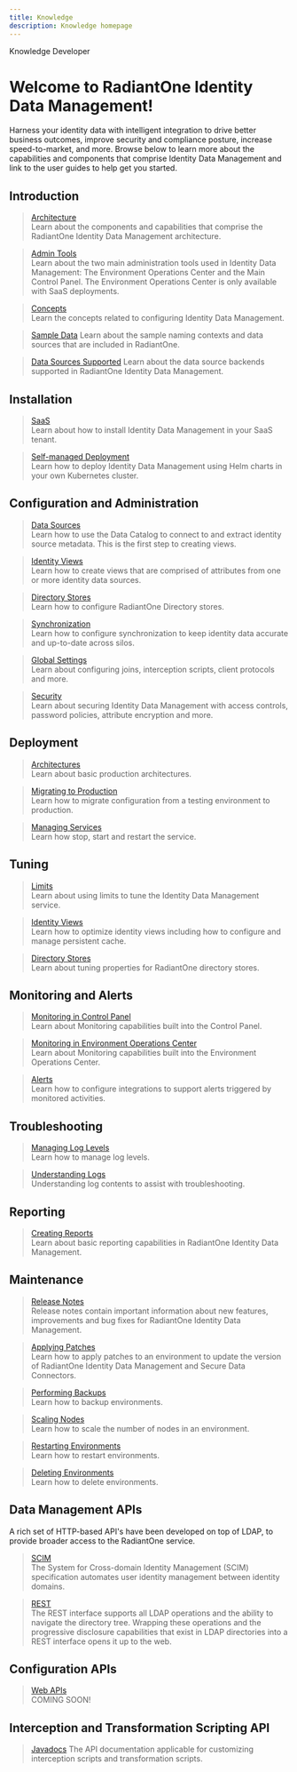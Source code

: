 ```yaml
---
title: Knowledge
description: Knowledge homepage
---
```


<tabs>
  <tablist>
    <tab>Knowledge</tab>
    <tab>Developer</tab>
  </tablist>

<tabpanels>
  <tabpanel>

# Welcome to RadiantOne Identity Data Management!

Harness your identity data with intelligent integration to drive better business outcomes, improve security and compliance posture, increase speed-to-market, and more. Browse below to learn more about the capabilities and components that comprise Identity Data Management and link to the user guides to help get you started.

## Introduction

<section>
  
  > [Architecture](introduction/architecture-overview)  
  > Learn about the components and capabilities that comprise the RadiantOne Identity Data Management architecture. 
  
  > [Admin Tools](introduction/admin-tools-overview)  
  > Learn about the two main administration tools used in Identity Data Management: The Environment Operations Center and the Main Control Panel.  The Environment Operations Center is only available with SaaS deployments.
  
  > [Concepts](introduction/concepts)  
  > Learn the concepts related to configuring Identity Data Management.

  > [Sample Data](introduction/samples)
  > Learn about the sample naming contexts and data sources that are included in RadiantOne.

  > [Data Sources Supported](configuration/data-sources/data-sources-supported)
  > Learn about the data source backends supported in RadiantOne Identity Data Management. 
  
</section>


## Installation

<section>
   
  > [SaaS](installation/deployment-options/SaaS)  
  > Learn about how to install Identity Data Management in your SaaS tenant.
  
  > [Self-managed Deployment](installation/deployment-options/self-managed)  
  > Learn how to deploy Identity Data Management using Helm charts in your own Kubernetes cluster.
      
</section>

## Configuration and Administration

<section>
   
  > [Data Sources](configuration/data-sources/data-sources)  
  > Learn how to use the Data Catalog to connect to and extract identity source metadata. This is the first step to creating views.
  
  > [Identity Views](configuration/identity-views/intro-view-design)  
  > Learn how to create views that are comprised of attributes from one or more identity data sources. 
  
  > [Directory Stores](configuration/directory-stores/directory-stores)  
  > Learn how to configure RadiantOne Directory stores. 
  
  > [Synchronization](configuration/synchronization/synchronization-concepts)  
  > Learn how to configure synchronization to keep identity data accurate and up-to-date across silos. 
  
  > [Global Settings](configuration/global-settings/global-settings)  
  > Learn about configuring joins, interception scripts, client protocols and more.
  
  > [Security](configuration/security/security)  
  > Learn about securing Identity Data Management with access controls, password policies, attribute encryption and more.
    
</section>

## Deployment

<section>
   
  > [Architectures](deployment/deployment-topics)  
  > Learn about basic production architectures.
  
  > [Migrating to Production](deployment/deployment-topics/migrating-configuration)  
  > Learn how to migrate configuration from a testing environment to production. 
  
  > [Managing Services](deployment/deployment-topics/managing-services)  
  > Learn how stop, start and restart the service. 
     
</section>

## Tuning

<section>
   
  > [Limits](tuning/tuning-limits)  
  > Learn about using limits to tune the Identity Data Management service.
  
  > [Identity Views](tuning/optimize-views)  
  > Learn how to optimize identity views including how to configure and manage persistent cache. 
  
  > [Directory Stores](tuning/directory-stores)  
  > Learn about tuning properties for RadiantOne directory stores. 
     
</section>

## Monitoring and Alerts

<section>
   
  > [Monitoring in Control Panel](monitoring-and-alerts/monitoring-and-alerts)  
  > Learn about Monitoring capabilities built into the Control Panel.
  
  > [Monitoring in Environment Operations Center](monitoring-and-alerts/monitoring-and-alerts#monitoring-in-eoc)  
  > Learn about Monitoring capabilities built into the Environment Operations Center. 
  
  > [Alerts](monitoring-and-alerts/monitoring-and-alerts/configuring-alerts)  
  > Learn how to configure integrations to support alerts triggered by monitored activities. 
     
</section>

## Troubleshooting

<section>
   
  > [Managing Log Levels](troubleshooting/troubleshooting/managing-log-levels)  
  > Learn how to manage log levels.
  
  > [Understanding Logs](troubleshooting/troubleshooting/understanding-logs)   
  > Understanding log contents to assist with troubleshooting. 
  
</section>

## Reporting

<section>
   
  > [Creating Reports](reporting/reporting)  
  > Learn about basic reporting capabilities in RadiantOne Identity Data Management.
  
</section>


## Maintenance

<section>
   
  > [Release Notes](maintenance/release-notes/iddm-8-1-0)  
  > Release notes contain important information about new features, improvements and bug fixes for RadiantOne Identity Data Management.

  > [Applying Patches](maintenance/applying-patches)  
  > Learn how to apply patches to an environment to update the version of RadiantOne Identity Data Management and Secure Data Connectors.
  
  > [Performing Backups](maintenance/managing-environments/performing-backups)  
  > Learn how to backup environments. 
  
  > [Scaling Nodes](maintenance/scaling-nodes)  
  > Learn how to scale the number of nodes in an environment. 

  > [Restarting Environments](maintenance/managing-environments/restarting-environments)  
  > Learn how to restart environments. 
     
  > [Deleting Environments](maintenance/managing-environments/deleting-environments)  
  > Learn how to delete environments. 

</section>

</section>
</tabpanel>

<tabpanel>

## Data Management APIs

A rich set of HTTP-based API's have been developed on top of LDAP, to provide broader access to the RadiantOne service. 

<section>
  
  > [SCIM](web-services-api-guide/scim)  
  > The System for Cross-domain Identity Management (SCIM) specification automates user identity management between identity domains. 
  
  > [REST](web-services-api-guide/rest)  
  > The REST interface supports all LDAP operations and the ability to navigate the directory tree. Wrapping these operations and the progressive disclosure capabilities that exist in LDAP directories into a REST interface opens it up to the web.
   
</section>

## Configuration APIs

<section>

  > [Web APIs](/api)  
  > COMING SOON!
  
</section>


## Interception and Transformation Scripting API

<section>
  
  > [Javadocs](javadoc/allclasses-frame)
  > The API documentation applicable for customizing interception scripts and transformation scripts.
  
</section>

</tabpanel>

</tabpanels>
</tabs>
